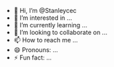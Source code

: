 - 👋 Hi, I’m @Stanleycec
- 👀 I’m interested in ...
- 🌱 I’m currently learning ...
- 💞️ I’m looking to collaborate on ...
- 📫 How to reach me ...
- 😄 Pronouns: ...
- ⚡ Fun fact: ...

<!---
Stanleycec/Stanleycec is a ✨ special ✨ repository because its `README.md` (this file) appears on your GitHub profile.
You can click the Preview link to take a look at your changes.
--->
